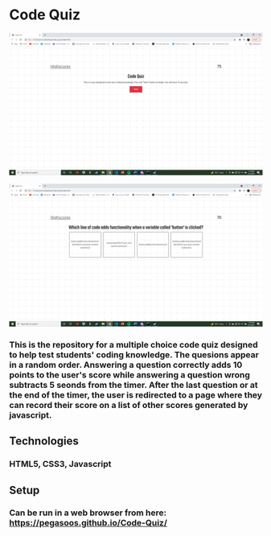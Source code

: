 # Code Quiz

![Demo](./develop/assets/2021-08-13(2).png)

![Demo](./develop/assets/2021-08-13(4).png)

### This is the repository for a multiple choice code quiz designed to help test students' coding knowledge. The quesions appear in a random order. Answering a question correctly adds 10 points to the user's score while answering a question wrong subtracts 5 seonds from the timer. After the last question or at the end of the timer, the user is redirected to a page where they can record their score on a list of other scores generated by javascript.

## Technologies
### HTML5, CSS3, Javascript

## Setup
### Can be run in a web browser from here: https://pegasoos.github.io/Code-Quiz/
